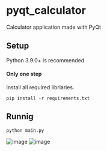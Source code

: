 # pyqt_calculator
Calculator application made with PyQt

## Setup
Python 3.9.0+ is recommended.

#### Only one step
Install all required libriaries.
```
pip install -r requirements.txt
```

## Runnig
```
python main.py
```
![image](https://user-images.githubusercontent.com/45712837/126448848-ff993914-d158-4508-9767-f7b19178be08.png)
![image](https://user-images.githubusercontent.com/45712837/126448902-8a431920-e9c5-49e7-b974-a9188a5ce8ed.png)
